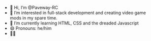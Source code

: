 - 👋 Hi, I’m @Paveway-RC
- 👀 I’m interested in full-stack development and creating video game mods in my spare time.
- 🌱 I’m currently learning HTML, CSS and the dreaded Javascript
- 😄 Pronouns: he/him
- :rainbow_flag:

<!---
Paveway-RC/Paveway-RC is a ✨ special ✨ repository because its `README.md` (this file) appears on your GitHub profile.
You can click the Preview link to take a look at your changes.
--->
